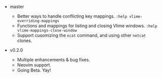 * master
    * Better ways to handle conflicting key mappings. `:help vlime-overriding-mappings`
    * Functions and mappings for listing and closing Vlime windows. `:help vlime-mappings-close-window`
    * Support cusomizing the `ncat` command, and using other `netcat` clones.

* v0.2.0
    * Multiple enhancements & bug fixes.
    * Neovim support.
    * Going Beta. Yay!
